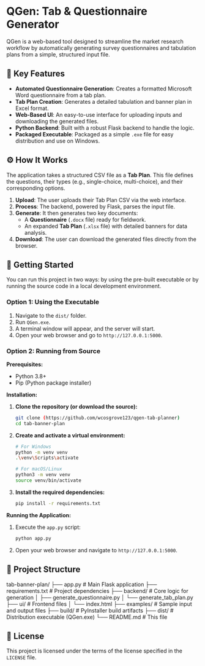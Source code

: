 # QGen: Tab & Questionnaire Generator

QGen is a web-based tool designed to streamline the market research workflow by automatically generating survey questionnaires and tabulation plans from a simple, structured input file.

## 🌟 Key Features

-   **Automated Questionnaire Generation**: Creates a formatted Microsoft Word questionnaire from a tab plan.
-   **Tab Plan Creation**: Generates a detailed tabulation and banner plan in Excel format.
-   **Web-Based UI**: An easy-to-use interface for uploading inputs and downloading the generated files.
-   **Python Backend**: Built with a robust Flask backend to handle the logic.
-   **Packaged Executable**: Packaged as a simple `.exe` file for easy distribution and use on Windows.

## ⚙️ How It Works

The application takes a structured CSV file as a **Tab Plan**. This file defines the questions, their types (e.g., single-choice, multi-choice), and their corresponding options.

1.  **Upload**: The user uploads their Tab Plan CSV via the web interface.
2.  **Process**: The backend, powered by Flask, parses the input file.
3.  **Generate**: It then generates two key documents:
    -   A **Questionnaire** (`.docx` file) ready for fieldwork.
    -   An expanded **Tab Plan** (`.xlsx` file) with detailed banners for data analysis.
4.  **Download**: The user can download the generated files directly from the browser.

## 🚀 Getting Started

You can run this project in two ways: by using the pre-built executable or by running the source code in a local development environment.

### Option 1: Using the Executable

1.  Navigate to the `dist/` folder.
2.  Run `QGen.exe`.
3.  A terminal window will appear, and the server will start.
4.  Open your web browser and go to `http://127.0.0.1:5000`.

### Option 2: Running from Source

**Prerequisites:**
-   Python 3.8+
-   Pip (Python package installer)

**Installation:**

1.  **Clone the repository (or download the source):**
    ```sh
    git clone (https://github.com/wcosgrove123/qgen-tab-planner)
    cd tab-banner-plan
    ```

2.  **Create and activate a virtual environment:**
    ```sh
    # For Windows
    python -m venv venv
    .\venv\Scripts\activate

    # For macOS/Linux
    python3 -m venv venv
    source venv/bin/activate
    ```

3.  **Install the required dependencies:**
    ```sh
    pip install -r requirements.txt
    ```

**Running the Application:**

1.  Execute the `app.py` script:
    ```sh
    python app.py
    ```
2.  Open your web browser and navigate to `http://127.0.0.1:5000`.

## 📁 Project Structure

tab-banner-plan/
├── app.py                  # Main Flask application
├── requirements.txt        # Project dependencies
├── backend/                # Core logic for generation
│   ├── generate_questionnaire.py
│   └── generate_tab_plan.py
├── ui/                     # Frontend files
│   └── index.html
├── examples/               # Sample input and output files
├── build/                  # PyInstaller build artifacts
├── dist/                   # Distribution executable (QGen.exe)
└── README.md               # This file


## 📄 License

This project is licensed under the terms of the license specified in the `LICENSE` file.
